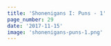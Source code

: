 ```yaml
---
title: 'Shonenigans I: Puns - 1'
page_number: 29
date: '2017-11-15'
image: 'shonenigans-puns-1.png'
---
```

